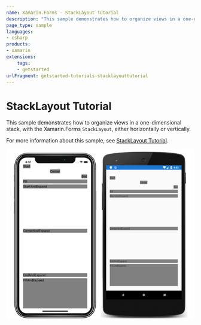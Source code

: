 ```yaml
---
name: Xamarin.Forms - StackLayout Tutorial
description: "This sample demonstrates how to organize views in a one-dimensional stack, with the Xamarin.Forms StackLayout, either horizontally or vertically (get started)"
page_type: sample
languages:
- csharp
products:
- xamarin
extensions:
    tags:
    - getstarted
urlFragment: getstarted-tutorials-stacklayouttutorial
---
```

# StackLayout Tutorial

This sample demonstrates how to organize views in a one-dimensional stack, with the Xamarin.Forms `StackLayout`, either horizontally or vertically.

For more information about this sample, see [StackLayout Tutorial](https://docs.microsoft.com/xamarin/get-started/tutorials/stacklayout/).

![StackLayout Tutorial application screenshot](Screenshots/01All.png "StackLayout Tutorial application screenshot")
